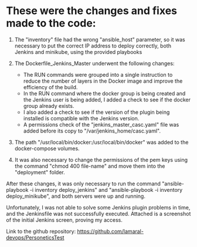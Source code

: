# These were the changes and fixes made to the code:

1. The "inventory" file had the wrong "ansible_host" parameter, so it was necessary to put the correct IP address
to deploy correctly, both Jenkins and minikube, using the provided playbooks

2. The Dockerfile_Jenkins_Master underwent the following changes:
   - The RUN commands were grouped into a single instruction to reduce the number of layers in the Docker image and improve the efficiency of the build.
   - In the RUN command where the docker group is being created and the Jenkins user is being added, I added a check to see if the docker group already exists.
   - I also added a check to see if the version of the plugin being installed is compatible with the Jenkins version.
   - A permissions check of the "jenkins_master_casc.yaml" file was added before its copy to "/var/jenkins_home/casc.yaml".

3. The path "/usr/local/bin/docker:/usr/local/bin/docker" was added to the docker-compose volumes.

4. It was also necessary to change the permissions of the pem keys using the command "chmod 400 file-name" and move them into the "deployment" folder.

After these changes, it was only necessary to run the command "ansible-playbook -i inventory deploy_jenkins" and "ansible-playbook -i inventory deploy_minikube", and both servers were up and running.

Unfortunately, I was not able to solve some Jenkins plugin problems in time, and the Jenkinsfile was not successfully executed. Attached is a screenshot of the initial Jenkins screen, proving my access.

Link to the github repository: https://github.com/lamaral-devops/PersoneticsTest